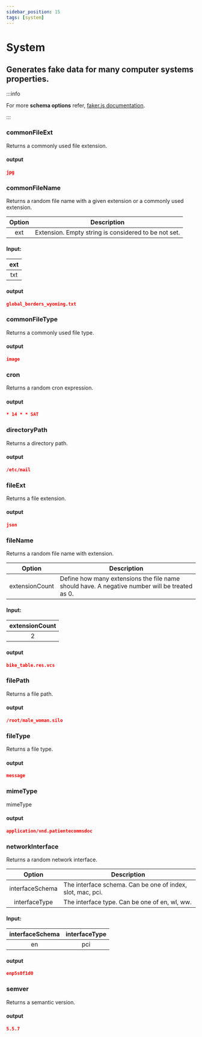 ```yaml
---
sidebar_position: 15
tags: [system]
---
```


# System

## Generates fake data for many computer systems properties.

:::info

For more **schema options** refer, [faker.js documentation](https://fakerjs.dev/).

:::

### commonFileExt

Returns a commonly used file extension.

#### output

```json
jpg
```

### commonFileName

Returns a random file name with a given extension or a commonly used extension.

| Option | Description                                          |
| :----: | ---------------------------------------------------- |
|  ext   | Extension. Empty string is considered to be not set. |

#### Input:

| ext |
| :-: |
| txt |

#### output

```json
global_borders_wyoming.txt
```

### commonFileType

Returns a commonly used file type.

#### output

```json
image
```

### cron

Returns a random cron expression.

#### output

```json
* 14 * * SAT
```

### directoryPath

Returns a directory path.

#### output

```json
/etc/mail
```

### fileExt

Returns a file extension.

#### output

```json
json
```

### fileName

Returns a random file name with extension.

|     Option     | Description                                                                                   |
| :------------: | --------------------------------------------------------------------------------------------- |
| extensionCount | Define how many extensions the file name should have. A negative number will be treated as 0. |

#### Input:

| extensionCount |
| :------------: |
|       2        |

#### output

```json
bike_table.res.vcs
```

### filePath

Returns a file path.

#### output

```json
/root/male_woman.silo
```

### fileType

Returns a file type.

#### output

```json
message
```

### mimeType

mimeType

#### output

```json
application/vnd.patientecommsdoc
```

### networkInterface

Returns a random network interface.

|     Option      | Description                                                |
| :-------------: | ---------------------------------------------------------- |
| interfaceSchema | The interface schema. Can be one of index, slot, mac, pci. |
|  interfaceType  | The interface type. Can be one of en, wl, ww.              |

#### Input:

| interfaceSchema | interfaceType |
| :-------------: | :-----------: |
|       en        |      pci      |

#### output

```json
enp5s0f1d0
```

### semver

Returns a semantic version.

#### output

```json
5.5.7
```

